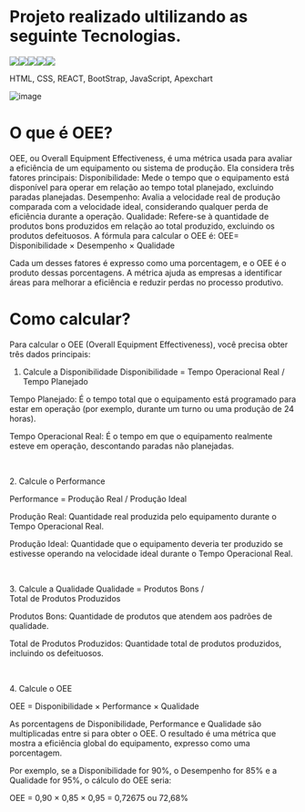 <h1>Projeto realizado ultilizando as seguinte Tecnologias.</h1>

 <img src="https://img.shields.io/badge/HTML5-E34F26?style=for-the-badge&logo=html5&logoColor=white"><img src="https://img.shields.io/badge/CSS3-1572B6?style=for-the-badge&logo=css3&logoColor=white"><img src="https://img.shields.io/badge/React-20232A?style=for-the-badge&logo=react&logoColor=61DAFB"><img src="https://img.shields.io/badge/Bootstrap-563D7C?style=for-the-badge&logo=bootstrap&logoColor=white"><img src="https://img.shields.io/badge/JavaScript-F7DF1E?style=for-the-badge&logo=javascript&logoColor=black">

 HTML, CSS, REACT, BootStrap, JavaScript, Apexchart 

![image](https://github.com/user-attachments/assets/c7a49fc7-b732-41c8-ad66-3ee53db3859c)

 <h1>O que é OEE? </h1>
 <p>
OEE, ou Overall Equipment Effectiveness, é uma métrica usada para avaliar a eficiência de um equipamento ou sistema de produção. Ela considera três fatores principais:
Disponibilidade: Mede o tempo que o equipamento está disponível para operar em relação ao tempo total planejado, excluindo paradas planejadas.
Desempenho: Avalia a velocidade real de produção comparada com a velocidade ideal, considerando qualquer perda de eficiência durante a operação.
Qualidade: Refere-se à quantidade de produtos bons produzidos em relação ao total produzido, excluindo os produtos defeituosos.
A fórmula para calcular o OEE é:
OEE= Disponibilidade × Desempenho × Qualidade

Cada um desses fatores é expresso como uma porcentagem, e o OEE é o produto dessas porcentagens. A métrica ajuda as empresas a identificar áreas para melhorar a eficiência e reduzir perdas no processo produtivo. 
 </p>

 <h1>Como calcular?</h1>

 <p>
Para calcular o OEE (Overall Equipment Effectiveness), você precisa obter três dados principais:

1. Calcule a Disponibilidade
Disponibilidade = Tempo Operacional Real / Tempo Planejado
 

Tempo Planejado: É o tempo total que o equipamento está programado para estar em operação (por exemplo, durante um turno ou uma produção de 24 horas).

Tempo Operacional Real: É o tempo em que o equipamento realmente esteve em operação, descontando paradas não planejadas.
 </p>
 <br>
 <p>
    2. Calcule o Performance

Performance = Produção Real / Produção Ideal 

Produção Real: Quantidade real produzida pelo equipamento durante o Tempo Operacional Real. 

Produção Ideal: Quantidade que o equipamento deveria ter produzido se estivesse operando na velocidade ideal durante o Tempo Operacional Real.
   
 </p>
<br>
 <p>
3. Calcule a Qualidade
Qualidade = Produtos Bons / Total de Produtos Produzidos
​
   
Produtos Bons: Quantidade de produtos que atendem aos padrões de qualidade.
   
Total de Produtos Produzidos: Quantidade total de produtos produzidos, incluindo os defeituosos.
   
 </p>

<br>
 <p>
4. Calcule o OEE

OEE = Disponibilidade × Performance × Qualidade

As porcentagens de Disponibilidade, Performance e Qualidade são multiplicadas entre si para obter o OEE. O resultado é uma métrica que mostra a eficiência global do equipamento, expresso como uma porcentagem.

Por exemplo, se a Disponibilidade for 90%, o Desempenho for 85% e a Qualidade for 95%, o cálculo do OEE seria:

OEE = 0,90 × 0,85 × 0,95 = 0,72675 ou 72,68%

 </p>
 
